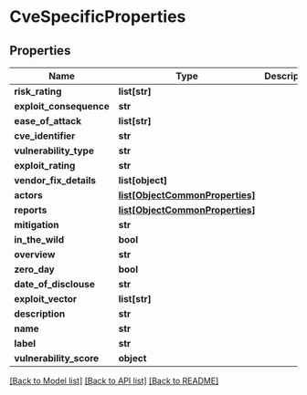 # CveSpecificProperties

## Properties
Name | Type | Description | Notes
------------ | ------------- | ------------- | -------------
**risk_rating** | **list[str]** |  | [optional] 
**exploit_consequence** | **str** |  | [optional] 
**ease_of_attack** | **list[str]** |  | [optional] 
**cve_identifier** | **str** |  | [optional] 
**vulnerability_type** | **str** |  | [optional] 
**exploit_rating** | **str** |  | [optional] 
**vendor_fix_details** | **list[object]** |  | [optional] 
**actors** | [**list[ObjectCommonProperties]**](ObjectCommonProperties.md) |  | [optional] 
**reports** | [**list[ObjectCommonProperties]**](ObjectCommonProperties.md) |  | [optional] 
**mitigation** | **str** |  | [optional] 
**in_the_wild** | **bool** |  | [optional] 
**overview** | **str** |  | [optional] 
**zero_day** | **bool** |  | [optional] 
**date_of_disclouse** | **str** |  | [optional] 
**exploit_vector** | **list[str]** |  | [optional] 
**description** | **str** |  | [optional] 
**name** | **str** |  | [optional] 
**label** | **str** |  | [optional] 
**vulnerability_score** | **object** |  | [optional] 

[[Back to Model list]](../README.md#documentation-for-models) [[Back to API list]](../README.md#documentation-for-api-endpoints) [[Back to README]](../README.md)


